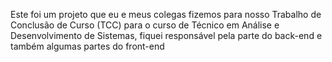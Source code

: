 Este foi um projeto que eu e meus colegas fizemos para nosso Trabalho de Conclusão de Curso (TCC) para o curso de Técnico em Análise e Desenvolvimento de Sistemas,
fiquei responsável pela parte do back-end e também algumas partes do front-end

